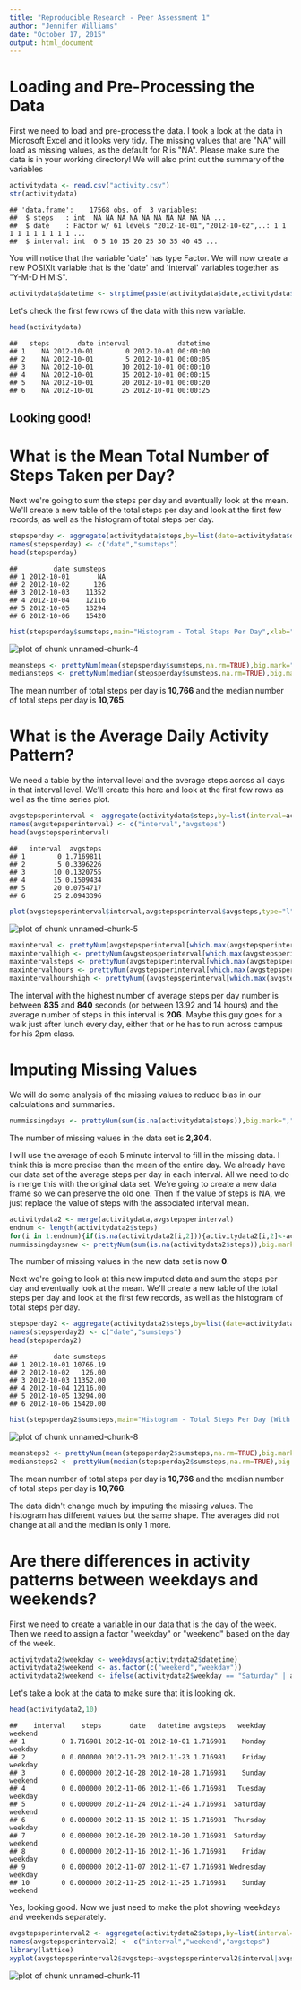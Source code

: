 ```yaml
---
title: "Reproducible Research - Peer Assessment 1"
author: "Jennifer Williams"
date: "October 17, 2015"
output: html_document
---
```


# Loading and Pre-Processing the Data

First we need to load and pre-process the data. I took a look at the data in Microsoft Excel and it looks very tidy. The missing values that are "NA" will load as missing values, as the default for R is "NA". Please make sure the data is in your working directory! We will also print out the summary of the variables 


```r
activitydata <- read.csv("activity.csv")
str(activitydata)
```

```
## 'data.frame':	17568 obs. of  3 variables:
##  $ steps   : int  NA NA NA NA NA NA NA NA NA NA ...
##  $ date    : Factor w/ 61 levels "2012-10-01","2012-10-02",..: 1 1 1 1 1 1 1 1 1 1 ...
##  $ interval: int  0 5 10 15 20 25 30 35 40 45 ...
```

You will notice that the variable 'date' has type Factor. We will now create a new POSIXlt variable that is the 'date' and 'interval' variables together as "Y-M-D H:M:S".


```r
activitydata$datetime <- strptime(paste(activitydata$date,activitydata$interval),format="%Y-%m-%d%S")
```

Let's check the first few rows of the data with this new variable.


```r
head(activitydata)
```

```
##   steps       date interval            datetime
## 1    NA 2012-10-01        0 2012-10-01 00:00:00
## 2    NA 2012-10-01        5 2012-10-01 00:00:05
## 3    NA 2012-10-01       10 2012-10-01 00:00:10
## 4    NA 2012-10-01       15 2012-10-01 00:00:15
## 5    NA 2012-10-01       20 2012-10-01 00:00:20
## 6    NA 2012-10-01       25 2012-10-01 00:00:25
```

## **Looking good!**

# What is the Mean Total Number of Steps Taken per Day?

Next we're going to sum the steps per day and eventually look at the mean. We'll create a new table of the total steps per day and look at the first few records, as well as the histogram of total steps per day.


```r
stepsperday <- aggregate(activitydata$steps,by=list(date=activitydata$date),FUN=sum)
names(stepsperday) <- c("date","sumsteps")
head(stepsperday)
```

```
##         date sumsteps
## 1 2012-10-01       NA
## 2 2012-10-02      126
## 3 2012-10-03    11352
## 4 2012-10-04    12116
## 5 2012-10-05    13294
## 6 2012-10-06    15420
```

```r
hist(stepsperday$sumsteps,main="Histogram - Total Steps Per Day",xlab="Total Steps Per Day",col="purple")
```

![plot of chunk unnamed-chunk-4](figure/unnamed-chunk-4-1.png) 

```r
meansteps <- prettyNum(mean(stepsperday$sumsteps,na.rm=TRUE),big.mark=",",digits=2)
mediansteps <- prettyNum(median(stepsperday$sumsteps,na.rm=TRUE),big.mark=",",digits=2)
```

The mean number of total steps per day is **10,766** and the median number of total steps per day is **10,765**.

# What is the Average Daily Activity Pattern?

We need a table by the interval level and the average steps across all days in that interval level. We'll create this here and look at the first few rows as well as the time series plot.


```r
avgstepsperinterval <- aggregate(activitydata$steps,by=list(interval=activitydata$interval),FUN=mean,na.rm=TRUE)
names(avgstepsperinterval) <- c("interval","avgsteps")
head(avgstepsperinterval)
```

```
##   interval  avgsteps
## 1        0 1.7169811
## 2        5 0.3396226
## 3       10 0.1320755
## 4       15 0.1509434
## 5       20 0.0754717
## 6       25 2.0943396
```

```r
plot(avgstepsperinterval$interval,avgstepsperinterval$avgsteps,type="l",main="Time Series - Average Steps per Time Interval",xlab="Time Interval (seconds)",ylab="Average Steps",col="darkgreen")
```

![plot of chunk unnamed-chunk-5](figure/unnamed-chunk-5-1.png) 

```r
maxinterval <- prettyNum(avgstepsperinterval[which.max(avgstepsperinterval$avgsteps),1],big.mark=",",digits=2)
maxintervalhigh <- prettyNum(avgstepsperinterval[which.max(avgstepsperinterval$avgsteps),1]+5,big.mark=",",digits=2)
maxintervalsteps <- prettyNum(avgstepsperinterval[which.max(avgstepsperinterval$avgsteps),2],big.mark=",",digits=2)
maxintervalhours <- prettyNum(avgstepsperinterval[which.max(avgstepsperinterval$avgsteps),1]/60,big.mark=",",digits=4)
maxintervalhourshigh <- prettyNum((avgstepsperinterval[which.max(avgstepsperinterval$avgsteps),1]+5)/60,big.mark=",",digits=4)
```

The interval with the highest number of average steps per day number is between **835** and **840** seconds (or between 13.92 and 14 hours) and the average number of steps in this interval is **206**. Maybe this guy goes for a walk just after lunch every day, either that or he has to run across campus for his 2pm class.

# Imputing Missing Values

We will do some analysis of the missing values to reduce bias in our calculations and summaries.


```r
nummissingdays <- prettyNum(sum(is.na(activitydata$steps)),big.mark=",",digits=2)
```

The number of missing values in the data set is **2,304**.

I will use the average of each 5 minute interval to fill in the missing data. I think this is more precise than the mean of the entire day. We already have our data set of the average steps per day in each interval. All we need to do is merge this with the original data set. We're going to create a new data frame so we can preserve the old one. Then if the value of steps is NA, we just replace the value of steps with the associated interval mean.


```r
activitydata2 <- merge(activitydata,avgstepsperinterval)
endnum <- length(activitydata2$steps)
for(i in 1:endnum){if(is.na(activitydata2[i,2])){activitydata2[i,2]<-activitydata2[i,5]}}
nummissingdaysnew <- prettyNum(sum(is.na(activitydata2$steps)),big.mark=",",digits=2)
```

The number of missing values in the new data set is now **0**.

Next we're going to look at this new imputed data and sum the steps per day and eventually look at the mean. We'll create a new table of the total steps per day and look at the first few records, as well as the histogram of total steps per day.


```r
stepsperday2 <- aggregate(activitydata2$steps,by=list(date=activitydata2$date),FUN=sum)
names(stepsperday2) <- c("date","sumsteps")
head(stepsperday2)
```

```
##         date sumsteps
## 1 2012-10-01 10766.19
## 2 2012-10-02   126.00
## 3 2012-10-03 11352.00
## 4 2012-10-04 12116.00
## 5 2012-10-05 13294.00
## 6 2012-10-06 15420.00
```

```r
hist(stepsperday2$sumsteps,main="Histogram - Total Steps Per Day (With Imputed values)",xlab="Total Steps Per Day",col="violetred")
```

![plot of chunk unnamed-chunk-8](figure/unnamed-chunk-8-1.png) 

```r
meansteps2 <- prettyNum(mean(stepsperday2$sumsteps,na.rm=TRUE),big.mark=",",digits=2)
mediansteps2 <- prettyNum(median(stepsperday2$sumsteps,na.rm=TRUE),big.mark=",",digits=2)
```

The mean number of total steps per day is **10,766** and the median number of total steps per day is **10,766**.

The data didn't change much by imputing the missing values. The histogram has different values but the same shape. The averages did not change at all and the median is only 1 more.

# Are there differences in activity patterns between weekdays and weekends?

First we need to create a variable in our data that is the day of the week. Then we need to assign a factor "weekday" or "weekend" based on the day of the week.


```r
activitydata2$weekday <- weekdays(activitydata2$datetime)
activitydata2$weekend <- as.factor(c("weekend","weekday"))
activitydata2$weekend <- ifelse(activitydata2$weekday == "Saturday" | activitydata2$weekday == "Sunday", "weekend", "weekday")
```

Let's take a look at the data to make sure that it is looking ok.


```r
head(activitydata2,10)
```

```
##    interval    steps       date   datetime avgsteps   weekday weekend
## 1         0 1.716981 2012-10-01 2012-10-01 1.716981    Monday weekday
## 2         0 0.000000 2012-11-23 2012-11-23 1.716981    Friday weekday
## 3         0 0.000000 2012-10-28 2012-10-28 1.716981    Sunday weekend
## 4         0 0.000000 2012-11-06 2012-11-06 1.716981   Tuesday weekday
## 5         0 0.000000 2012-11-24 2012-11-24 1.716981  Saturday weekend
## 6         0 0.000000 2012-11-15 2012-11-15 1.716981  Thursday weekday
## 7         0 0.000000 2012-10-20 2012-10-20 1.716981  Saturday weekend
## 8         0 0.000000 2012-11-16 2012-11-16 1.716981    Friday weekday
## 9         0 0.000000 2012-11-07 2012-11-07 1.716981 Wednesday weekday
## 10        0 0.000000 2012-11-25 2012-11-25 1.716981    Sunday weekend
```

Yes, looking good. Now we just need to make the plot showing weekdays and weekends separately.


```r
avgstepsperinterval2 <- aggregate(activitydata2$steps,by=list(interval=activitydata2$interval,weekend=activitydata2$weekend),FUN=mean,na.rm=TRUE)
names(avgstepsperinterval2) <- c("interval","weekend","avgsteps")
library(lattice)
xyplot(avgstepsperinterval2$avgsteps~avgstepsperinterval2$interval|avgstepsperinterval2$weekend,avgstepsperinterval2,type="l",xlab="Time Interval (seconds)",ylab="Average Steps",main="Time Series - Average Steps per Time Interval",layout=c(1,2))
```

![plot of chunk unnamed-chunk-11](figure/unnamed-chunk-11-1.png) 
